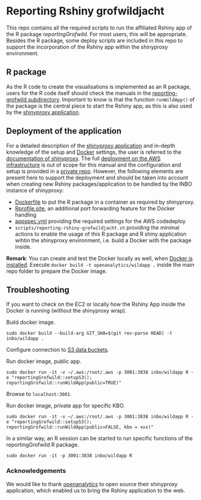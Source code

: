 # Reporting Rshiny grofwildjacht

This repo contains all the required scripts to run the affiliated Rshiny app of the R package *reportingGrofwild*. For most users, this will be appropriate. Besides the R package, some deploy scripts are included in this repo to support the incorporation of the Rshiny app within the shinyproxy environment.

## R package

As the R code to create the visualisations is implemented as an R package, users for the R code itself should check the manuals in the [reporting-grofwild subdirectory](https://github.com/inbo/reporting-rshiny-grofwildjacht/tree/master/reporting-grofwild). Important to know is that the function `runWildApp()` of the package is the central piece to start the Rshiny app, as this is also used by the [shinyproxy application](http://www.shinyproxy.io/). 

## Deployment of the application

For a detailed description of the [shinyproxy application](http://www.shinyproxy.io/) and in-depth knowledge of the setup and [Docker](https://github.com/inbo/reporting-rshiny-grofwildjacht/blob/master/Dockerfile) settings, the user is referred to the [documentation of shinyproxy]((http://www.shinyproxy.io/)). The  full [deployment on the AWS infrastructure](https://www.milieuinfo.be/confluence/pages/viewpage.action?spaceKey=INBOAWS&title=Shiny-Proxy) is out of scope for this manual and the configuration and setup is provided in a [private repo](https://github.com/inbo/shinyproxy). However, the following elements are present here to support the deployment and should be taken into account when creating new Rshiny packages/application to be handled by the INBO instance of shinyproxy:

* [Dockerfile](https://github.com/inbo/reporting-rshiny-grofwildjacht/blob/master/Dockerfile) to put the R package in a container as required by shinyproxy.
* [Rprofile.site](https://github.com/inbo/reporting-rshiny-grofwildjacht/blob/master/Rprofile.site), an additional port forwarding feature for the Docker handling
* [appspec.yml](https://github.com/inbo/reporting-rshiny-grofwildjacht/blob/master/appspec.yml) providing the required settings for the AWS codedeploy
* `scripts/reporting-rshiny-grofwildjacht.sh` providing the minimal actions to enable the usage of this R package and R shiny application wihtin the shinyproxy environment, i.e. build a Docker with the package inside.

**Remark**: You can create and test the Docker locally as well, when [Docker is installed](https://docs.docker.com/engine/installation/). Execute `docker build -t openanalytics/wildapp .` inside the main repo folder to prepare the Docker image.

## Troubleshooting

If you want to check on the EC2 or locally how the Rshiny App inside the Docker is running (without the shinyproxy wrap).

Build docker image.

```
sudo docker build --build-arg GIT_SHA=$(git rev-parse HEAD) -t inbo/wildapp .
```

Configure connection to [S3 data buckets](https://docs.aws.amazon.com/cli/latest/userguide/cli-chap-configure.html).

Run docker image, public app. 

```
sudo docker run -it -v ~/.aws:/root/.aws -p 3001:3838 inbo/wildapp R -e "reportingGrofwild::setupS3(); reportingGrofwild::runWildApp(public=TRUE)" 
```

Browse to `localhost:3001`.

Run docker image, private app for specific KBO.

```
sudo docker run -it -v ~/.aws:/root/.aws -p 3001:3838 inbo/wildapp R -e "reportingGrofwild::setupS3(); reportingGrofwild::runWildApp(public=FALSE, kbo = xxx)" 
```

In a similar way, an R session can be started to run specific functions of the reportingGrofwild R package.

```
sudo docker run -it -p 3001:3838 inbo/wildapp R
```


### Acknowledgements
We would like to thank [openanalytics](https://www.openanalytics.eu/) to open source their shinyproxy application, which enabled us to bring the Rshiny application to the web. 
